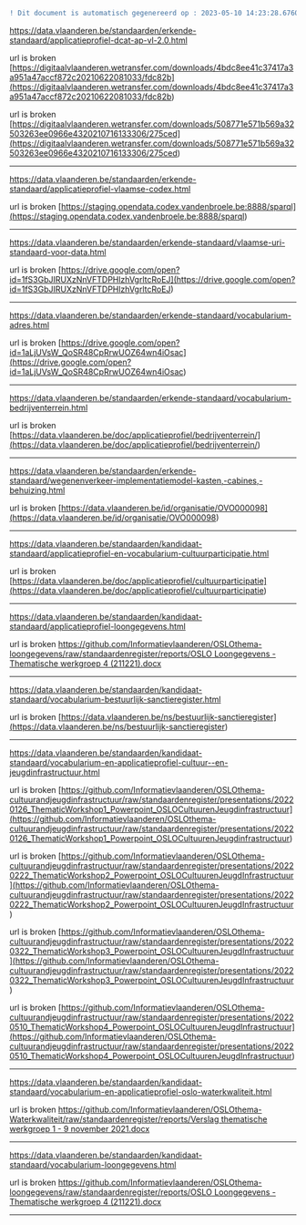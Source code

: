 ```diff
! Dit document is automatisch gegenereerd op : 2023-05-10 14:23:28.676020
```



[https://data.vlaanderen.be/standaarden/erkende-standaard/applicatieprofiel-dcat-ap-vl-2.0.html
](https://data.vlaanderen.be/standaarden/erkende-standaard/applicatieprofiel-dcat-ap-vl-2.0.html
)

url is broken [https://digitaalvlaanderen.wetransfer.com/downloads/4bdc8ee41c37417a3a951a47accf872c20210622081033/fdc82b](<https://digitaalvlaanderen.wetransfer.com/downloads/4bdc8ee41c37417a3a951a47accf872c20210622081033/fdc82b>) 

url is broken [https://digitaalvlaanderen.wetransfer.com/downloads/508771e571b569a32503263ee0966e4320210716133306/275ced](<https://digitaalvlaanderen.wetransfer.com/downloads/508771e571b569a32503263ee0966e4320210716133306/275ced>) 


--------------------------------------------------


[https://data.vlaanderen.be/standaarden/erkende-standaard/applicatieprofiel-vlaamse-codex.html
](https://data.vlaanderen.be/standaarden/erkende-standaard/applicatieprofiel-vlaamse-codex.html
)

url is broken [https://staging.opendata.codex.vandenbroele.be:8888/sparql](<https://staging.opendata.codex.vandenbroele.be:8888/sparql>) 


--------------------------------------------------


[https://data.vlaanderen.be/standaarden/erkende-standaard/vlaamse-uri-standaard-voor-data.html
](https://data.vlaanderen.be/standaarden/erkende-standaard/vlaamse-uri-standaard-voor-data.html
)

url is broken [https://drive.google.com/open?id=1fS3GbJIRUXzNnVFTDPHlzhVgrltcRoEJ](<https://drive.google.com/open?id=1fS3GbJIRUXzNnVFTDPHlzhVgrltcRoEJ>) 


--------------------------------------------------


[https://data.vlaanderen.be/standaarden/erkende-standaard/vocabularium-adres.html
](https://data.vlaanderen.be/standaarden/erkende-standaard/vocabularium-adres.html
)

url is broken [https://drive.google.com/open?id=1aLjUVsW_QoSR48CpRrwUOZ64wn4iOsac](<https://drive.google.com/open?id=1aLjUVsW_QoSR48CpRrwUOZ64wn4iOsac>) 


--------------------------------------------------


[https://data.vlaanderen.be/standaarden/erkende-standaard/vocabularium-bedrijventerrein.html
](https://data.vlaanderen.be/standaarden/erkende-standaard/vocabularium-bedrijventerrein.html
)

url is broken [https://data.vlaanderen.be/doc/applicatieprofiel/bedrijventerrein/](<https://data.vlaanderen.be/doc/applicatieprofiel/bedrijventerrein/>) 


--------------------------------------------------


[https://data.vlaanderen.be/standaarden/erkende-standaard/wegenenverkeer-implementatiemodel-kasten,-cabines,-behuizing.html
](https://data.vlaanderen.be/standaarden/erkende-standaard/wegenenverkeer-implementatiemodel-kasten,-cabines,-behuizing.html
)

url is broken [https://data.vlaanderen.be/id/organisatie/OVO000098](<https://data.vlaanderen.be/id/organisatie/OVO000098>) 


--------------------------------------------------


[https://data.vlaanderen.be/standaarden/kandidaat-standaard/applicatieprofiel-en-vocabularium-cultuurparticipatie.html
](https://data.vlaanderen.be/standaarden/kandidaat-standaard/applicatieprofiel-en-vocabularium-cultuurparticipatie.html
)

url is broken [https://data.vlaanderen.be/doc/applicatieprofiel/cultuurparticipatie](<https://data.vlaanderen.be/doc/applicatieprofiel/cultuurparticipatie>) 


--------------------------------------------------


[https://data.vlaanderen.be/standaarden/kandidaat-standaard/applicatieprofiel-loongegevens.html
](https://data.vlaanderen.be/standaarden/kandidaat-standaard/applicatieprofiel-loongegevens.html
)

url is broken [https://github.com/Informatievlaanderen/OSLOthema-loongegevens/raw/standaardenregister/reports/OSLO Loongegevens - Thematische werkgroep 4 (211221).docx](<https://github.com/Informatievlaanderen/OSLOthema-loongegevens/raw/standaardenregister/reports/OSLO Loongegevens - Thematische werkgroep 4 (211221).docx>) 


--------------------------------------------------


[https://data.vlaanderen.be/standaarden/kandidaat-standaard/vocabularium-bestuurlijk-sanctieregister.html
](https://data.vlaanderen.be/standaarden/kandidaat-standaard/vocabularium-bestuurlijk-sanctieregister.html
)

url is broken [https://data.vlaanderen.be/ns/bestuurlijk-sanctieregister](<https://data.vlaanderen.be/ns/bestuurlijk-sanctieregister>) 


--------------------------------------------------


[https://data.vlaanderen.be/standaarden/kandidaat-standaard/vocabularium-en-applicatieprofiel-cultuur--en-jeugdinfrastructuur.html
](https://data.vlaanderen.be/standaarden/kandidaat-standaard/vocabularium-en-applicatieprofiel-cultuur--en-jeugdinfrastructuur.html
)

url is broken [https://github.com/Informatievlaanderen/OSLOthema-cultuurandjeugdinfrastructuur/raw/standaardenregister/presentations/20220126_ThematicWorkshop1_Powerpoint_OSLOCultuurenJeugdinfrastructuur](<https://github.com/Informatievlaanderen/OSLOthema-cultuurandjeugdinfrastructuur/raw/standaardenregister/presentations/20220126_ThematicWorkshop1_Powerpoint_OSLOCultuurenJeugdinfrastructuur>) 

url is broken [https://github.com/Informatievlaanderen/OSLOthema-cultuurandjeugdinfrastructuur/raw/standaardenregister/presentations/20220222_ThematicWorkshop2_Powerpoint_OSLOCultuurenJeugdInfrastructuur](<https://github.com/Informatievlaanderen/OSLOthema-cultuurandjeugdinfrastructuur/raw/standaardenregister/presentations/20220222_ThematicWorkshop2_Powerpoint_OSLOCultuurenJeugdInfrastructuur>) 

url is broken [https://github.com/Informatievlaanderen/OSLOthema-cultuurandjeugdinfrastructuur/raw/standaardenregister/presentations/20220322_ThematicWorkshop3_Powerpoint_OSLOCultuurenJeugdInfrastructuur](<https://github.com/Informatievlaanderen/OSLOthema-cultuurandjeugdinfrastructuur/raw/standaardenregister/presentations/20220322_ThematicWorkshop3_Powerpoint_OSLOCultuurenJeugdInfrastructuur>) 

url is broken [https://github.com/Informatievlaanderen/OSLOthema-cultuurandjeugdinfrastructuur/raw/standaardenregister/presentations/20220510_ThematicWorkshop4_Powerpoint_OSLOCultuurenJeugdInfrastructuur](<https://github.com/Informatievlaanderen/OSLOthema-cultuurandjeugdinfrastructuur/raw/standaardenregister/presentations/20220510_ThematicWorkshop4_Powerpoint_OSLOCultuurenJeugdInfrastructuur>) 


--------------------------------------------------


[https://data.vlaanderen.be/standaarden/kandidaat-standaard/vocabularium-en-applicatieprofiel-oslo-waterkwaliteit.html
](https://data.vlaanderen.be/standaarden/kandidaat-standaard/vocabularium-en-applicatieprofiel-oslo-waterkwaliteit.html
)

url is broken [https://github.com/Informatievlaanderen/OSLOthema-Waterkwaliteit/raw/standaardenregister/reports/Verslag thematische werkgroep 1 - 9 november 2021.docx](<https://github.com/Informatievlaanderen/OSLOthema-Waterkwaliteit/raw/standaardenregister/reports/Verslag thematische werkgroep 1 - 9 november 2021.docx>) 


--------------------------------------------------


[https://data.vlaanderen.be/standaarden/kandidaat-standaard/vocabularium-loongegevens.html
](https://data.vlaanderen.be/standaarden/kandidaat-standaard/vocabularium-loongegevens.html
)

url is broken [https://github.com/Informatievlaanderen/OSLOthema-loongegevens/raw/standaardenregister/reports/OSLO Loongegevens - Thematische werkgroep 4 (211221).docx](<https://github.com/Informatievlaanderen/OSLOthema-loongegevens/raw/standaardenregister/reports/OSLO Loongegevens - Thematische werkgroep 4 (211221).docx>) 


--------------------------------------------------
